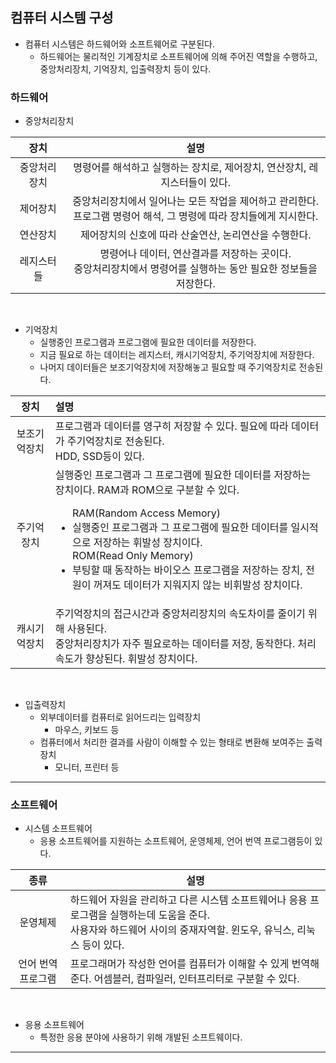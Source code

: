 ## 컴퓨터 시스템 구성
- 컴퓨터 시스템은 하드웨어와 소프트웨어로 구분된다.
  - 하드웨어는 물리적인 기계장치로 소프트웨어에 의해 주어진 역할을 수행하고, 중앙처리장치, 기억장치, 입출력장치 등이 있다.
### 하드웨어
- 중앙처리장치  

|장치|설명|
|:---:|:---:|
|중앙처리장치|명령어를 해석하고 실행하는 장치로, 제어장치, 연산장치, 레지스터들이 있다.|
|제어장치|중앙처리장치에서 일어나는 모든 작업을 제어하고 관리한다.</br>프로그램 명령어 해석, 그 명령에 따라 장치들에게 지시한다.|
|연산장치|제어장치의 신호에 따라 산술연산, 논리연산을 수행한다.|
|레지스터들|명령어나 데이터, 연산결과를 저장하는 곳이다. </br>중앙처리장치에서 명령어를 실행하는 동안 필요한 정보들을 저장한다.|  
</br>

- 기억장치
  - 실행중인 프로그램과 프로그램에 필요한 데이터를 저장한다.
  - 지금 필요로 하는 데이터는 레지스터, 캐시기억장치, 주기억장치에 저장한다.
  - 나머지 데이터들은 보조기억장치에 저장해놓고 필요할 때 주기억장치로 전송된다.  
  
장치|설명
:---:|:---
보조기억장치|프로그램과 데이터를 영구히 저장할 수 있다. 필요에 따라 데이터가 주기억장치로 전송된다.</br>HDD, SSD등이 있다.
주기억장치|실행중인 프로그램과 그 프로그램에 필요한 데이터를 저장하는 장치이다. RAM과 ROM으로 구분할 수 있다.</br><ul>RAM(Random Access Memory)<li>실행중인 프로그램과 그 프로그램에 필요한 데이터를 일시적으로 저장하는 휘발성 장치이다.</li>ROM(Read Only Memory)<li>부팅할 때 동작하는 바이오스 프로그램을 저장하는 장치, 전원이 꺼져도 데이터가 지워지지 않는 비휘발성 장치이다.</li></ul>
캐시기억장치|주기억장치의 접근시간과 중앙처리장치의 속도차이를 줄이기 위해 사용된다.</br>중앙처리장치가 자주 필요로하는 데이터를 저장, 동작한다. 처리속도가 향상된다. 휘발성 장치이다.  
</br>

- 입출력장치
  - 외부데이터를 컴퓨터로 읽어드리는 입력장치
    - 마우스, 키보드 등
  - 컴퓨터에서 처리한 결과를 사람이 이해할 수 있는 형태로 변환해 보여주는 출력장치
    - 모니터, 프린터 등 
-----------

### 소프트웨어
- 시스템 소프트웨어
  - 응용 소프트웨어를 지원하는 소프트웨어, 운영체제, 언어 번역 프로그램등이 있다.

|종류|설명|
|:---:|---|
|운영체제|하드웨어 자원을 관리하고 다른 시스템 소프트웨어나 응용 프로그램을 실행하는데 도움을 준다.</br>사용자와 하드웨어 사이의 중재자역할. 윈도우, 유닉스, 리눅스 등이 있다.
|언어 번역 프로그램|프로그래머가 작성한 언어를 컴퓨터가 이해할 수 있게 번역해준다. 어셈블러, 컴파일러, 인터프리터로 구분할 수 있다.|  
</br>

- 응용 소프트웨어
    - 특정한 응용 분야에 사용하기 위해 개발된 소프트웨이다.
    
-------
  
